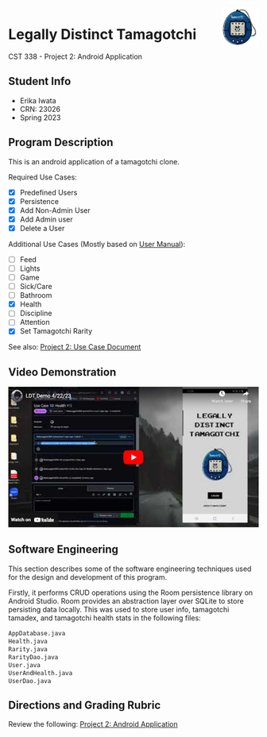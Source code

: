 <img align = "right" src = "app/src/main/res/drawable/icon.png" width = "75" />

# Legally Distinct Tamagotchi
CST 338 - Project 2: Android Application


## Student Info
* Erika Iwata
* CRN: 23026
* Spring 2023


## Program Description
This is an android application of a tamagotchi clone.

Required Use Cases:
- [X] Predefined Users
- [X] Persistence
- [X] Add Non-Admin User
- [X] Add Admin user
- [X] Delete a User

Additional Use Cases (Mostly based on [User Manual](assets/instructions.png)):
- [ ] Feed
- [ ] Lights
- [ ] Game
- [ ] Sick/Care
- [ ] Bathroom
- [X] Health
- [ ] Discipline
- [ ] Attention
- [X] Set Tamagotchi Rarity

See also: [Project 2: Use Case Document](https://docs.google.com/document/d/1dKzxhwV3vJF8Jh_HL8r1ABE1OW-fONaGkUaXyQGTOvY/edit#)

## Video Demonstration
<div align = "left">
    <a href = "https://youtu.be/23sOmdpF1oA">
    <img src = yt%20thumbnail.png width = 600>
    </a>
</div>


## Software Engineering
This section describes some of the software engineering techniques used for the design and development of this program.

Firstly, it performs CRUD operations using the Room persistence library on Android Studio. Room provides an abstraction layer over SQLite to store persisting data locally. This was used to store user info, tamagotchi tamadex, and tamagotchi health stats in the following files:
```
AppDatabase.java
Health.java
Rarity.java
RarityDao.java
User.java
UserAndHealth.java
UserDao.java
```

## Directions and Grading Rubric
Review the following: [Project 2: Android Application](https://docs.google.com/document/d/1Mgs8vdAzWsoyfGcN1-Zbcl-SQcUXEG9kUlzFaEeyLP0/edit?usp=sharing)
